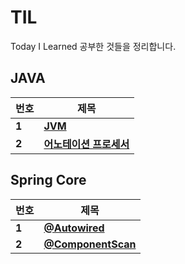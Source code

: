 # TIL
Today I Learned 공부한 것들을 정리합니다.

## JAVA
| **번호** |  **제목**  |
| ------ | ------------------------------------------------------------------ |
| **1** |**[JVM](./자바/JVM.md)**|
| **2** |**[어노테이션 프로세서](./자바/어노테이션프로세서.md)**|

## Spring Core
| **번호** |  **제목**  |
| ------ | ------------------------------------------------------------------ |
| **1** |**[@Autowired](./SpringCore/@Autowired.md)**|
| **2** |**[@ComponentScan](./SpringCore/컴포넌트와스캔.md)**|
